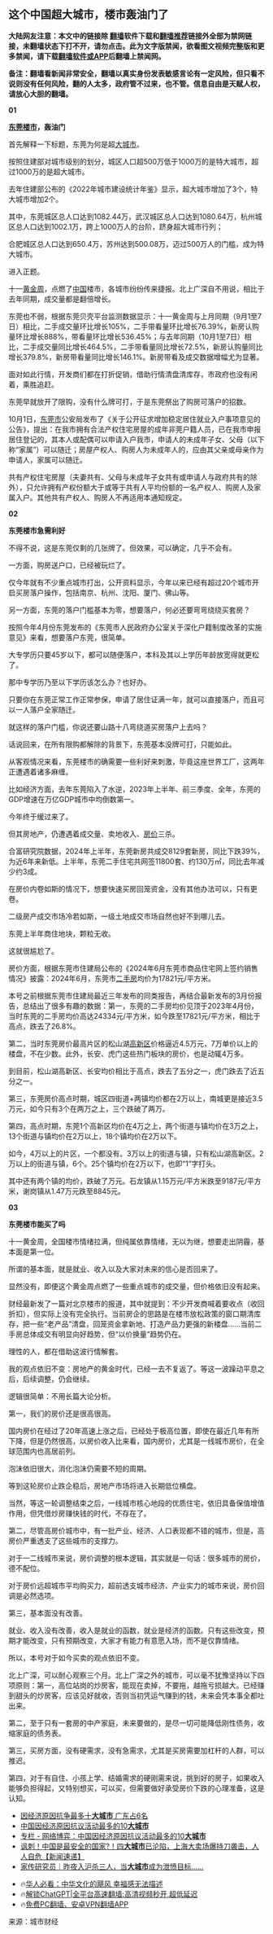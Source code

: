  <!-- 面包屑导航 --> <h2>这个中国超大城市，楼市轰油门了</h2> <p class="notice"><b>大陆网友注意：本文中的链接除 <a href="https://github.com/bannedbook/fanqiang" >翻墙</a>软件下载和<a href="https://github.com/killgcd/justmysocks/blob/master/README.md">翻墙推荐</a>链接外全部为禁网链接，未翻墙状态下打不开，请勿点击。此为文字版禁闻，欲看图文视频完整版和更多禁闻，请下载<a href="https://github.com/bannedbook/fanqiang">翻墙软件或APP</a>后翻墙上禁闻网。</p><p>备注：翻墙看新闻非常安全，翻墙以真实身份发表敏感言论有一定风险，但只看不说则没有任何风险，翻的人太多，政府管不过来，也不管。信息自由是天赋人权，请放心大胆的翻墙。</b></p>  <div class="entry"> <p><strong>01</strong></p> <p><strong><a href="https://www.bannedbook.org/bnews/tag/%e4%b8%9c%e8%8e%9e/" class="st_tag internal_tag" rel="tag" title="标签 东莞 下的日志">东莞</a><a href="https://www.bannedbook.org/bnews/tag/%e6%a5%bc%e5%b8%82/" class="st_tag internal_tag" rel="tag" title="标签 楼市 下的日志">楼市</a>，轰油门</strong></p> <p>首先解释一下标题，东莞为何是超<a href="https://www.bannedbook.org/bnews/tag/%E5%A4%A7%E5%9F%8E%E5%B8%82/" class="st_tag internal_tag" rel="tag" title="标签 大城市 下的日志">大城市</a>。</p> <p>按照住建部对城市级别的划分，城区人口超500万低于1000万的是特大城市，超过1000万的是超大城市。</p> <p>去年住建部公布的《2022年城市建设统计年鉴》显示，超大城市增加了3个，特大城市增加2个。</p> <p>其中，东莞城区总人口达到1082.44万，武汉城区总人口达到1080.64万，杭州城区总人口达到1002.1万，跨上1000万人的台阶，跻身超大城市行列；</p> <p>合肥城区总人口达到650.4万，苏州达到500.08万，迈过500万人的门槛，成为特大城市。</p> <p>进入正题。</p> <p>十一<a href="https://www.bannedbook.org/bnews/tag/%E9%BB%84%E9%87%91%E5%91%A8/" class="st_tag internal_tag" rel="tag" title="标签 黄金周 下的日志">黄金周</a>，点燃了<span class='wp_keywordlink_affiliate'><a href="https://www.bannedbook.org/" title="中国" target="_blank">中国</a></span>楼市，各城市纷纷传来捷报。北上广深自不用说，相比于去年同期，成交量都是翻倍增长。</p> <p>东莞也不弱，根据东莞贝壳平台监测数据显示：十一黄金周与上月同期（9月1至7日）相比，二手成交量环比增长105%，二手带看量环比增长76.39%，新房认购量环比增长888%，带看量环比增长536.45%；与去年同期（10月1至7日）相比，二手成交量同比增长464.5%，二手带看量同比增长72.5%，新房认购量同比增长379.8%，新房带看量同比增长146.1%。新房带看及成交数据增幅尤为显著。</p> <p>面对如此行情，开发商们都在打折促销，借助行情清盘清库存，市政府也没有闲着，乘胜追赶。</p> <p>东莞早就放开了限购，没有什么牌可打，于是东莞祭出了购房可落户的招数。</p> <p>10月1日，<a href="https://www.bannedbook.org/bnews/tag/%E4%B8%9C%E8%8E%9E%E5%B8%82/" class="st_tag internal_tag" rel="tag" title="标签 东莞市 下的日志">东莞市</a>公安局发布了《关于公开征求增加稳定居住就业入户事项意见的公告》，提出：在我市拥有合法产权住宅房屋的成年非莞户籍人员，已在我市申报居住登记的，其本人或配偶可以申请入户我市，申请人的未成年子女、父母（以下称“家属”）可以随迁；房屋产权人、购房人为未成年人的，应由其父亲或母亲作为申请人，家属可以随迁。</p> <p>共有产权住宅房屋（夫妻共有、父母与未成年子女共有或申请人与政府共有的除外），只允许拥有产权份额大于或等于共有人平均份额的一名产权人、购房人及家属入户。其他共有产权人、购房人不再适用本通知规定。</p> <p><strong>02</strong></p> <p><strong>东莞楼市急需利好</strong></p> <p>不得不说，这是东莞仅剩的几张牌了。但效果，可以确定，几乎不会有。</p>  <p>一方面，购房送户口，已经被玩烂了。</p> <p>仅今年就有不少重点城市打出，公开资料显示，今年以来已经有超过20个城市开启买房落户操作，包括南京、杭州、沈阳、厦门、佛山等。</p> <p>另一方面，东莞的落户门槛基本为零，想要落户，何必还要弯弯绕绕买套房？</p> <p>按照今年4月份东莞发布的《东莞市人民政府办公室关于深化户籍制度改革的实施意见》来看，想要落户东莞，很简单。</p> <p>大专学历只要45岁以下，都可以随便落户，本科及其以上学历年龄放宽得就更松了。</p> <p>那中专学历乃至以下学历该怎么办？也好办。</p> <p>只要你在东莞正常工作正常参保，申请了居住证满一年，就可以直接落户，而且可以一人落户全家随迁。</p> <p>就这样的落户门槛，你说还要山路十八弯绕道买房落户上去吗？</p> <p>话说回来，在所有限购都解除的背景下，东莞基本没牌可打，只能如此。</p> <p>从客观情况来看，东莞楼市的确需要一些利好来刺激，毕竟这座世界工厂，这两年正遭遇着诸多麻缠。</p> <p>比如经济方面，去年东莞陷入了水逆，2023年上半年、前三季度、全年，东莞的GDP增速在万亿GDP城市中均倒数第一。</p> <p>今年终于缓过来了。</p> <p>但其房地产，仍遭遇着成交量、卖地收入、<a href="https://www.bannedbook.org/bnews/tag/%E6%88%BF%E4%BB%B7/" class="st_tag internal_tag" rel="tag" title="标签 房价 下的日志">房价</a>三杀。</p> <p>合富研究院数据，2024年上半年，东莞新房共成交8129套新房，同比下跌39%，为近6年来新低。上半年，东莞二手住宅共网签11800套、约130万㎡，同比去年减少约3成。</p> <p>在房价内卷如斯的情况下，想要快速买房回笼资金，没有其他办法可以，只有更卷。</p> <p>二级房产成交市场冷若如斯，一级土地成交市场自然也好不到哪儿去。</p> <p>东莞上半年商住地块，颗粒无收。</p>  <p>这就很尴尬了。</p> <p>房价方面，根据东莞市住建局公布的《2024年6月东莞市商品住宅网上签约销售情况》披露：2024年6月，东莞市<a href="https://www.bannedbook.org/bnews/tag/%E4%BA%8C%E6%89%8B%E6%88%BF/" class="st_tag internal_tag" rel="tag" title="标签 二手房 下的日志">二手房</a>均价为17821元/平方米。</p> <p>本号之前根据东莞市住建局最近三年发布的同类报告，再结合最新发布的3月份报告，总结出了很多有趣的数据：第一，东莞的二手房均价见顶于2023年4月份，当时东莞的二手房均价高达24334元/平方米，如今跌至17821元/平方米，相比于高点，跌去了26.8%。</p> <p>第二，当时东莞房价最高片区的松山湖<a href="https://www.bannedbook.org/bnews/tag/%E9%AB%98%E6%96%B0%E5%8C%BA/" class="st_tag internal_tag" rel="tag" title="标签 高新区 下的日志">高新区</a>价格逼近4.5万元，7万单价以上的楼盘，不在少数。此外，长安、虎门这些热门板块的房价，也是动辄4万多。</p> <p>到目前，松山湖高新区、长安均价相比于高点，跌去了五分之一，虎门跌去了近五分之一。</p> <p>第三，东莞房价高点时期，城区四街道+两镇均价都在2万以上，南城更是接近3.5万元，如今只有3个在两万之上，三个跌破了两万。</p> <p>第四，高点时期，东莞1个高新区均价在4万之上，两个街道与镇均价在3万之上，13个街道与镇均价在2万以上，18个镇均价在2万以下。</p> <p>如今，4万以上的片区，一个都没有。3万以上的街道与镇，只有松山湖高新区。2万以上的街道与镇，6个。25个镇均价在2万以下，也即“1”字打头。</p> <p>其中还有两个镇的均价，跌破了万元。石龙镇从1.15万元/平方米跌至9187元/平方米，谢岗镇从1.47万元跌至8845元。</p> <p><strong>03</strong></p> <p><strong>东莞楼市能买了吗</strong></p> <p>十一黄金周，全国楼市情绪拉满，但纯属依靠情绪，无以为继，想要走出阴霾，基本面是第一位。</p> <p>所谓的基本面，就是就业、收入以及大家对未来的信心是否回来了。</p> <p>显然没有，即便这个黄金周点燃了一些重点城市的成交量，但价格依旧没有起来。</p> <p>财经最新发了一篇对北京楼市的报道，其中就提到：不少开发商喊着要收点（收回折扣），但实际上没有完全执行。当前房企的思路是在楼市放松政策的窗口期清库存，把一些“老产品”清盘，回笼资金拿新地、打造产品力更强的新楼盘……当前二手房总体成交有明显向好趋势，但“以价换量”趋势仍在。</p> <p>理性的人，都在借助这波行情解套。</p> <p>我的观点依旧不变：房地产的黄金时代，已经一去不复返了。等这一波躁动平息之后，后续调整，仍会继续。</p>  <p>逻辑很简单：不用长篇大论分析。</p> <p>第一，我们的房价还是很高很高。</p> <p>国内房价在经过了20年高速上涨之后，已经处于极高位置，即使在最近几年有所下降，但是仍然很高，以房价收入比来看，国内房价，尤其是一线城市房价，在全球范围内也高居前列。</p> <p>泡沫依旧很大，消化泡沫仍需要不短的周期。</p> <p>等到这轮房价止跌企稳后，房地产市场将进入长期低位横盘。</p> <p>当然，等这一轮调整结束之后，一线城市核心地段的优质住宅，依旧具备保值增值作用，但凭借炒房赚快钱的时代，不存在了。</p> <p>第二，尽管高房价城市中，有一批产业、经济、人口表现都不错的城市，但是，高房价严重透支了这些城市的支撑力。</p> <p>对于一二线城市来说，房价调整的根本逻辑，其实就是一句话：很多城市的房价，德不配位。</p> <p>对于房价远超城市平均购买力，超前透支城市经济、产业实力的城市来说，房价回调是必然选项。</p> <p>第三，基本面没有改善。</p> <p>就业、收入没有改善，收入是就业的函数，就业是经济的函数。只有这些改变，预期才能改变，只有预期改变，大家才有能力有意愿入场，而不是仅靠情绪。</p> <p>所以，本号对于如今买卖的观点依旧不变。</p> <p>北上广深，可以耐心观察三个月。北上广深之外的城市，可以毫不犹豫坚持以下四项原则：第一，高位站岗的炒房客，能现在卖掉，不要拖，越拖亏损越大。已经赚到甜头的炒房客，应该见好就收，否则当初凭运气赚到的钱，未来会凭本事全都吐出来。</p> <p>第二，至于只有一套房的中产家庭，未来要做的，是尽一切可能降低刚性债务，收缩家庭的债务表。</p> <p>第三，买房方面，没有硬需求，没有急需求，尤其是买房需要加杠杆的人群，可以推迟。</p> <p>第四，对于有自住、小孩上学、结婚需求的硬刚需来说，挑到好的房子，如果收入能够负担得起，又特别想买，可以买，但需要做好承受房价下跌的心理准备，这是认知。</p> <!--<div id="taboola-mid-1"></div>--><ul class='op-related-articles' title='相关阅读'> <li><a href='https://www.bannedbook.org/bnews/bannedvideo/20241007/2098504.html' target='_blank'>因经济原因抗争最多十<b>大城市</b> 广东占6名</a></li> <li><a href='https://www.bannedbook.org/bnews/ccpdope/20241003/2096977.html' target='_blank'>中国因经济原因抗议活动最多的10<b>大城市</b></a></li> <li><a href='https://www.bannedbook.org/bnews/ssgc/20241003/2096830.html' target='_blank'>专栏 - 网络博弈：中国因经济原因抗议活动最多的10<b>大城市</b></a></li> <li><a href='https://www.bannedbook.org/bnews/bannedvideo/20241002/2096603.html' target='_blank'>讽刺！中国是最安全的国家?！四<b>大城市</b>已沦陷，上海大卖场爆持刀袭击，人人自危【新闻速递】</a></li> <li><a href='https://www.bannedbook.org/bnews/baitai/20241002/2096433.html' target='_blank'>家传研究员｜昨夜入沪杀三人，当<b>大城市</b>成为泄愤目标……</a></li> </ul> <ul class="texttj"> <!--<li>🔥<a href="https://www.bannedbook.org/bnews/ssgc/20230219/1850782.html" target="_blank">法国犹太老板：神告诉我们，只有一位中国人能救人类</a></li>--> <li>🔥<a href="https://www.bannedbook.org/bnews/comments/20220220/1694796.html" target="_blank">华人必看：中华文化的飓风 幸福感无法描述</a></li> <li>🔥<a href="https://github.com/bannedbook/fanqiang/wiki/V2ray%E6%9C%BA%E5%9C%BA" target="_blank">解锁ChatGPT|全平台高速翻墙:高清视频秒开,超低延迟</a></li> <li>🔥<a href="https://github.com/bannedbook/fanqiang/wiki/%E7%A6%81%E9%97%BB%E7%BD%91%E5%AE%89%E5%8D%93%E7%BF%BB%E5%A2%99%E6%96%B0%E9%97%BBAPP" target="_blank">免费PC翻墙、安卓VPN翻墙APP</a></li> </ul><p class="src-info">来源：城市财经 </p> <a name='sharetosocial'></a> <div style="margin-bottom:5px;padding-bottom:5px;clear:both"> <div id="archive-pix-1" class="banner-ads"> <!-- AuctionX Display platform tag START --> <div id="27602x728x90x621x_ADSLOT1" clicktrack="%%CLICK_URL_ESC%%"></div>  <!-- AuctionX Display platform tag END --> </div> <div id="archive-pix-2" class="banner-ads"> <!-- AuctionX Display platform tag START --> <div id="27556x300x250x621x_ADSLOT1" clicktrack="%%CLICK_URL_ESC%%" style="margin:0 auto;text-align:center"></div>  <!-- AuctionX Display platform tag END --> </div> </div>  <div id="archive-pix-1" class="banner-ads"> <!-- AuctionX Display platform tag START --> <div id="27603x728x90x621x_ADSLOT1" clicktrack="%%CLICK_URL_ESC%%"></div>  <!-- AuctionX Display platform tag END --> </div> </div><!--END ENTRY--> 